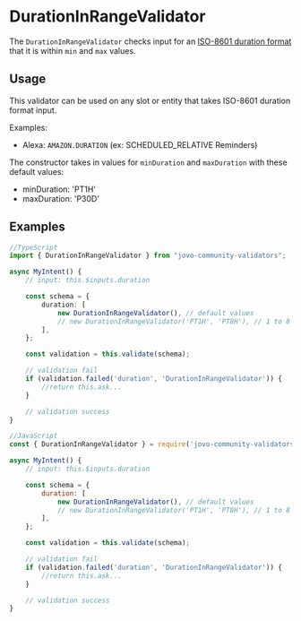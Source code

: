 # DurationInRangeValidator

The `DurationInRangeValidator` checks input for an [ISO-8601 duration format](https://en.wikipedia.org/wiki/ISO_8601#Durations) that it is within `min` and `max` values.

## Usage

This validator can be used on any slot or entity that takes ISO-8601 duration format input.

Examples:
* Alexa: `AMAZON.DURATION` (ex: SCHEDULED_RELATIVE Reminders)

The constructor takes in values for `minDuration` and `maxDuration` with these default values:
* minDuration: 'PT1H'
* maxDuration: 'P30D'

## Examples

```ts
//TypeScript
import { DurationInRangeValidator } from "jovo-community-validators";

async MyIntent() {
    // input: this.$inputs.duration

    const schema = {
        duration: [
            new DurationInRangeValidator(), // default values
            // new DurationInRangeValidator('PT1H', 'PT8H'), // 1 to 8 hours
        ],
    };

    const validation = this.validate(schema);

    // validation fail
    if (validation.failed('duration', 'DurationInRangeValidator')) {
        //return this.ask...
    }

    // validation success
}
```

```javascript
//JavaScript
const { DurationInRangeValidator } = require('jovo-community-validators');

async MyIntent() {
    // input: this.$inputs.duration

    const schema = {
        duration: [
            new DurationInRangeValidator(), // default values
            // new DurationInRangeValidator('PT1H', 'PT8H'), // 1 to 8 hours
        ],
    };

    const validation = this.validate(schema);

    // validation fail
    if (validation.failed('duration', 'DurationInRangeValidator')) {
        //return this.ask...
    }

    // validation success
}
```

